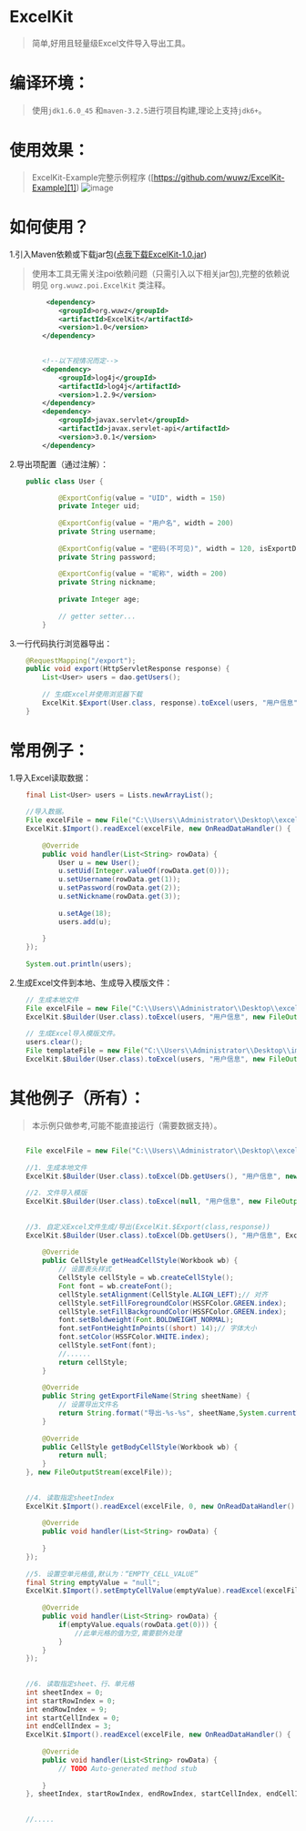 # ExcelKit

> 简单,好用且轻量级Excel文件导入导出工具。

# 编译环境：
> 使用``` jdk1.6.0_45 ``` 和```maven-3.2.5```进行项目构建,理论上支持```jdk6+```。

# 使用效果：
> ExcelKit-Example完整示例程序 ([https://github.com/wuwz/ExcelKit-Example][1])
![image](https://raw.githubusercontent.com/wuwz/ExcelKit-Example/master/example.gif)

# 如何使用？


1.引入Maven依赖或下载jar包([点我下载ExcelKit-1.0.jar][2])

> 使用本工具无需关注poi依赖问题（只需引入以下相关jar包),完整的依赖说明见  ``` org.wuwz.poi.ExcelKit ``` 类注释。

``` xml
         <dependency>
			<groupId>org.wuwz</groupId>
			<artifactId>ExcelKit</artifactId>
			<version>1.0</version>
		</dependency>
		

        <!--以下视情况而定-->
        <dependency>
			<groupId>log4j</groupId>
			<artifactId>log4j</artifactId>
			<version>1.2.9</version>
		</dependency>
		<dependency>
			<groupId>javax.servlet</groupId>
			<artifactId>javax.servlet-api</artifactId>
			<version>3.0.1</version>
		</dependency>
```

       

2.导出项配置（通过注解）：
 
``` java
	public class User {

        	@ExportConfig(value = "UID", width = 150)
        	private Integer uid;
        
        	@ExportConfig(value = "用户名", width = 200)
        	private String username;
        
        	@ExportConfig(value = "密码(不可见)", width = 120, isExportData = false)
        	private String password;
        
        	@ExportConfig(value = "昵称", width = 200)
        	private String nickname;
        
        	private Integer age;
        
        	// getter setter...
        }
```


        

3.一行代码执行浏览器导出：

``` java
	@RequestMapping("/export");
	public void export(HttpServletResponse response) {
		List<User> users = dao.getUsers();
		
		// 生成Excel并使用浏览器下载
		ExcelKit.$Export(User.class, response).toExcel(users, "用户信息");
	}
```

		

	

# 常用例子：

1.导入Excel读取数据：

	

``` java
	final List<User> users = Lists.newArrayList();
	
	//导入数据。
	File excelFile = new File("C:\\Users\\Administrator\\Desktop\\excel.xlsx");
	ExcelKit.$Import().readExcel(excelFile, new OnReadDataHandler() {
		
		@Override
		public void handler(List<String> rowData) {
			User u = new User();
			u.setUid(Integer.valueOf(rowData.get(0)));
			u.setUsername(rowData.get(1));
			u.setPassword(rowData.get(2));
			u.setNickname(rowData.get(3));
			
			u.setAge(18);
			users.add(u);
			
		}
	});
	
	System.out.println(users);
```


 

2.生成Excel文件到本地、生成导入模版文件：
 

	

``` java
	// 生成本地文件
	File excelFile = new File("C:\\Users\\Administrator\\Desktop\\excel.xlsx");
	ExcelKit.$Builder(User.class).toExcel(users, "用户信息", new FileOutputStream(excelFile));
	
	// 生成Excel导入模版文件。
	users.clear();
	File templateFile = new File("C:\\Users\\Administrator\\Desktop\\import_template.xlsx");
	ExcelKit.$Builder(User.class).toExcel(users, "用户信息", new FileOutputStream(templateFile));
```

		
        
# 其他例子（所有）：

> 本示例只做参考,可能不能直接运行（需要数据支持）。

``` java

    File excelFile = new File("C:\\Users\\Administrator\\Desktop\\excel.xlsx");
	
	//1. 生成本地文件
	ExcelKit.$Builder(User.class).toExcel(Db.getUsers(), "用户信息", new FileOutputStream(excelFile));
	
	//2. 文件导入模版
	ExcelKit.$Builder(User.class).toExcel(null, "用户信息", new FileOutputStream(excelFile));
	
	
	//3. 自定义Excel文件生成/导出(ExcelKit.$Export(class,response))
	ExcelKit.$Builder(User.class).toExcel(Db.getUsers(), "用户信息", ExcelType.EXCEL2007, new OnSettingHanlder() {
		
		@Override
		public CellStyle getHeadCellStyle(Workbook wb) {
			// 设置表头样式
			CellStyle cellStyle = wb.createCellStyle();
			Font font = wb.createFont();
			cellStyle.setAlignment(CellStyle.ALIGN_LEFT);// 对齐
			cellStyle.setFillForegroundColor(HSSFColor.GREEN.index);
			cellStyle.setFillBackgroundColor(HSSFColor.GREEN.index);
			font.setBoldweight(Font.BOLDWEIGHT_NORMAL);
			font.setFontHeightInPoints((short) 14);// 字体大小
			font.setColor(HSSFColor.WHITE.index);
			cellStyle.setFont(font);
			//......
			return cellStyle;
		}
		
		@Override
		public String getExportFileName(String sheetName) {
			// 设置导出文件名
			return String.format("导出-%s-%s", sheetName,System.currentTimeMillis());
		}
		
		@Override
		public CellStyle getBodyCellStyle(Workbook wb) {
			return null;
		}
	}, new FileOutputStream(excelFile));
	
	
	//4. 读取指定sheetIndex
	ExcelKit.$Import().readExcel(excelFile, 0, new OnReadDataHandler() {
		
		@Override
		public void handler(List<String> rowData) {
			
		}
	});
	
	//5. 设置空单元格值,默认为：“EMPTY_CELL_VALUE”
	final String emptyValue = "null";
	ExcelKit.$Import().setEmptyCellValue(emptyValue).readExcel(excelFile, new OnReadDataHandler() {
		
		@Override
		public void handler(List<String> rowData) {
			if(emptyValue.equals(rowData.get(0))) {
				//此单元格的值为空,需要额外处理
			}
		}
	});
	
	
	//6. 读取指定sheet、行、单元格
	int sheetIndex = 0;
	int startRowIndex = 0;
	int endRowIndex = 9;
	int startCellIndex = 0;
	int endCellIndex = 3;
	ExcelKit.$Import().readExcel(excelFile, new OnReadDataHandler() {
		
		@Override
		public void handler(List<String> rowData) {
			// TODO Auto-generated method stub
			
		}
	}, sheetIndex, startRowIndex, endRowIndex, startCellIndex, endCellIndex);
	
	
	//.....
```
		
		
		


  [1]: https://github.com/wuwz/ExcelKit-Example
  [2]: https://github.com/wuwz/ExcelKit/blob/master/ExcelKit-1.0.jar?raw=true